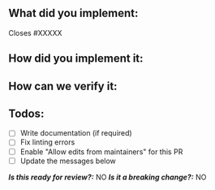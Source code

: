 <!--
1. Please check out and follow our Contributing Guidelines: https://github.com/getndazn/kopytko-cli/blob/master/CONTRIBUTING.md
2. Do not remove any section of the template. If something is not applicable leave it empty but leave it in the PR
3. Please follow the template, otherwise we'll have to ask you to update it and it will take longer until your PR is merged
-->

## What did you implement:

Closes #XXXXX

<!--
Briefly describe the feature if no issue exists for this PR
-->

## How did you implement it:

<!--
If this is a nontrivial change please briefly describe your implementation so its easy for us to understand and review your code.
-->

## How can we verify it:

<!--
Add any applicable config, projects, screenshots or other resources
to make it easy for us to verify this works. The easier you make it for us
to review a PR, the faster we can review and merge it.

Examples:
* Screenshots - Showing the difference between your output and the master
* .kopytkorc config file of an example app
* Other - Anything else that comes to mind to help us evaluate
-->

## Todos:

- [ ] Write documentation (if required)
- [ ] Fix linting errors
- [ ] Enable "Allow edits from maintainers" for this PR
- [ ] Update the messages below

***Is this ready for review?:*** NO
***Is it a breaking change?:*** NO
